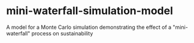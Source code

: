 # mini-waterfall-simulation-model
A model for a Monte Carlo simulation demonstrating the effect of a "mini-waterfall" process on sustainability
